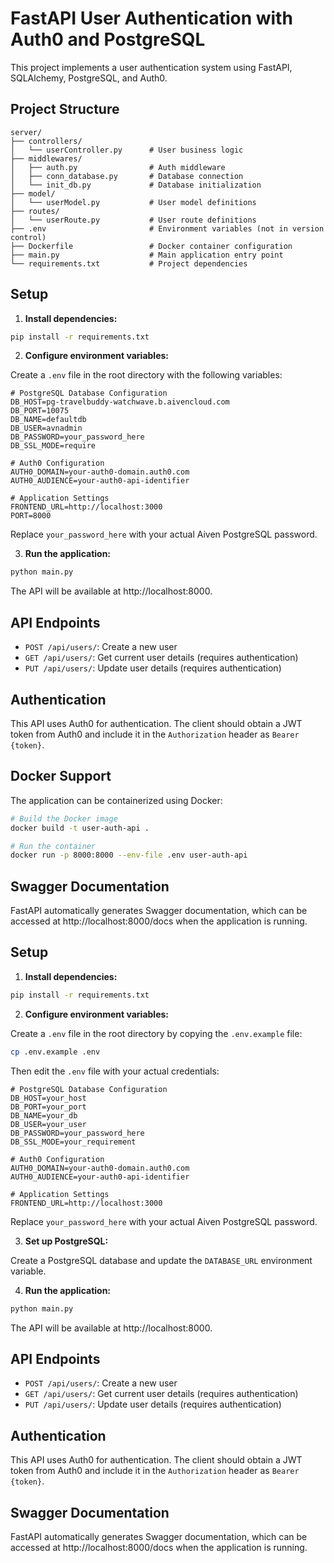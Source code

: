 # FastAPI User Authentication with Auth0 and PostgreSQL

This project implements a user authentication system using FastAPI, SQLAlchemy, PostgreSQL, and Auth0.

## Project Structure

```
server/
├── controllers/
│   └── userController.py      # User business logic
├── middlewares/
│   ├── auth.py                # Auth middleware
│   ├── conn_database.py       # Database connection
│   └── init_db.py             # Database initialization
├── model/
│   └── userModel.py           # User model definitions
├── routes/
│   └── userRoute.py           # User route definitions
├── .env                       # Environment variables (not in version control)
├── Dockerfile                 # Docker container configuration
├── main.py                    # Main application entry point
└── requirements.txt           # Project dependencies
```

## Setup

1. **Install dependencies:**

```bash
pip install -r requirements.txt
```

2. **Configure environment variables:**

Create a `.env` file in the root directory with the following variables:

```
# PostgreSQL Database Configuration
DB_HOST=pg-travelbuddy-watchwave.b.aivencloud.com
DB_PORT=10075
DB_NAME=defaultdb
DB_USER=avnadmin
DB_PASSWORD=your_password_here
DB_SSL_MODE=require

# Auth0 Configuration
AUTH0_DOMAIN=your-auth0-domain.auth0.com
AUTH0_AUDIENCE=your-auth0-api-identifier

# Application Settings
FRONTEND_URL=http://localhost:3000
PORT=8000
```

Replace `your_password_here` with your actual Aiven PostgreSQL password.

3. **Run the application:**

```bash
python main.py
```

The API will be available at http://localhost:8000.

## API Endpoints

- `POST /api/users/`: Create a new user
- `GET /api/users/`: Get current user details (requires authentication)
- `PUT /api/users/`: Update user details (requires authentication)

## Authentication

This API uses Auth0 for authentication. The client should obtain a JWT token from Auth0 and include it in the `Authorization` header as `Bearer {token}`.

## Docker Support

The application can be containerized using Docker:

```bash
# Build the Docker image
docker build -t user-auth-api .

# Run the container
docker run -p 8000:8000 --env-file .env user-auth-api
```

## Swagger Documentation

FastAPI automatically generates Swagger documentation, which can be accessed at http://localhost:8000/docs when the application is running.

## Setup

1. **Install dependencies:**

```bash
pip install -r requirements.txt
```

2. **Configure environment variables:**

Create a `.env` file in the root directory by copying the `.env.example` file:

```bash
cp .env.example .env
```

Then edit the `.env` file with your actual credentials:

```
# PostgreSQL Database Configuration
DB_HOST=your_host
DB_PORT=your_port
DB_NAME=your_db
DB_USER=your_user
DB_PASSWORD=your_password_here
DB_SSL_MODE=your_requirement

# Auth0 Configuration
AUTH0_DOMAIN=your-auth0-domain.auth0.com
AUTH0_AUDIENCE=your-auth0-api-identifier

# Application Settings
FRONTEND_URL=http://localhost:3000
```

Replace `your_password_here` with your actual Aiven PostgreSQL password.

3. **Set up PostgreSQL:**

Create a PostgreSQL database and update the `DATABASE_URL` environment variable.

4. **Run the application:**

```bash
python main.py
```

The API will be available at http://localhost:8000.

## API Endpoints

- `POST /api/users/`: Create a new user
- `GET /api/users/`: Get current user details (requires authentication)
- `PUT /api/users/`: Update user details (requires authentication)

## Authentication

This API uses Auth0 for authentication. The client should obtain a JWT token from Auth0 and include it in the `Authorization` header as `Bearer {token}`.

## Swagger Documentation

FastAPI automatically generates Swagger documentation, which can be accessed at http://localhost:8000/docs when the application is running.